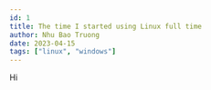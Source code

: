 ```yaml
---
id: 1
title: The time I started using Linux full time
author: Nhu Bao Truong
date: 2023-04-15
tags: ["linux", "windows"]
---
```


Hi
